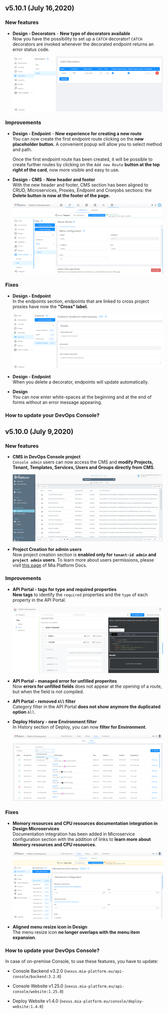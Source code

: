 ## v5.10.1 (July 16,2020)

### New features

* **Design - Decorators** - **New type of decorators available**      
    Now you have the possibility to set up a `CATCH` decorator! `CATCH` decorators are invoked whenever the decorated endpoint returns an error status code.

    ![hook-catch](img/hook-catch.PNG)


### Improvements

* **Design - Endpoint** - **New experience for creating a new route**     
    You can now create the first endpoint route clicking on the **new placeholder button.** A convenient popup will allow you to select method and path. 
    
    Once the first endpoint route has been created, it will be possible to create further routes by clicking on the `Add new Route` **button at the top right of the card**, now more visible and easy to use.

* **Design - CMS** - **New header and footer**          
    With the new header and footer, CMS section has been aligned to CRUD, Microservices, Proxies, Endpoint and Cronjobs sections: the **Delete button is now at the footer of the page.**

    ![header-footer-CMS](img/header-footer-CMS.PNG)





### Fixes

* **Design - Endpoint**       
    In the endpoints section, endpoints that are linked to cross project proxies have now the **"Cross" label.**

    ![endpoint_proxy](img/endpoint_proxy.PNG)

* **Design - Endpoint**    
    When you delete a decorator, endpoints will update automatically.

* **Design**    
    You can now enter white-spaces at the beginning and at the end of forms without an error message appearing.

### How to update your DevOps Console?


## v5.10.0 (July 9,2020)

### New features

* **CMS in DevOps Console project**       
    `Console admin` users can now access the CMS and **modify Projects, Tenant, Templates, Services, Users and Groups directly from CMS**.

    ![cms-project](img/cms-project.png)

* **Project Creation for admin users**        
    Now project creation section is **enabled only for `tenant-id admin` and `project admin`  users**. To learn more about users permissions, please visit [this page](https://docs.mia-platform.eu/development_suite/Console%20levels%20and%20permits%20management/) of Mia Platform Docs.

### Improvements

* **API Portal - tags for type and required properties**        
    **New tags** to identify the `required` properties and the `type` of each property in the API Portal.

    ![apiportal-strings](img/apiportal-strings.png)

* **API Portal - managed error for unfilled properites**            
    Now **errors for unfilled fields** does not appear at the opening of a route, but when the field is not compiled.

* **API Portal - removed `All` filter**        
    Category filter in the API Portal **does not show anymore the duplicated option** `All`.

* **Deploy History - new Environment filter**        
    In History section of Deploy, you can now **filter for Environment**.

    ![deploy-filter](img/deploy-filter.png)

### Fixes

* **Memory resources and CPU resources documentation integration in Design Microservices**        
    Documentation integration has been added in Microservice configuration section with the addition of links to **learn more about Memory resources and CPU resources**.

    ![link-resources](img/link-resources.png)

* **Aligned menu resize icon in Design**            
    The menu resize icon **no longer overlaps with the menu item expansion**.


### How to update your DevOps Console?

In case of on-premise Console, to use these features, you have to update:

* Console Backend v3.2.0 (`nexus.mia-platform.eu/api-console/backend:3.2.0`)          

* Console Website v1.25.0 (`nexus.mia-platform.eu/api-console/website:1.25.0`)       

* Deploy Website v1.4.0 (`nexus.mia-platform.eu/console/deploy-website:1.4.0`)       
       
